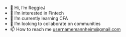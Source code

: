 - 👋 Hi, I’m ReggieJ
- 👀 I’m interested in Fintech
- 🌱 I’m currently learning CFA
- 💞️ I’m looking to collaborate on communities
- 📫 How to reach me usernamemannheim@gmail.com

<!---
ReggieJ is a ✨ special ✨ repository because its `README.md` (this file) appears on your GitHub profile.
You can click the Preview link to take a look at your changes.
--->
